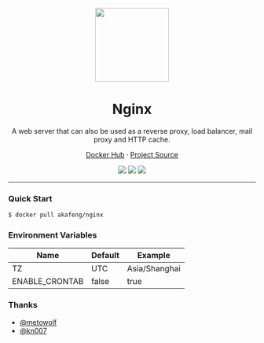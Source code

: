 <p align="center">
    <img src="https://upload.wikimedia.org/wikipedia/commons/c/c5/Nginx_logo.svg" width="150" />
</p>

<h1 align="center">Nginx</h1>

<p align="center">A web server that can also be used as a reverse proxy, load balancer, mail proxy and HTTP cache.</p>

<p align="center">
    <a href="https://hub.docker.com/r/akafeng/nginx">Docker Hub</a> ·
    <a href="https://github.com/nginx/nginx">Project Source</a>
</p>

<p align="center">
    <img src="https://img.shields.io/docker/v/akafeng/nginx?sort=semver" />
    <img src="https://img.shields.io/docker/pulls/akafeng/nginx" />
    <img src="https://img.shields.io/docker/image-size/akafeng/nginx?sort=semver" />
</p>

---

### Quick Start

```bash
$ docker pull akafeng/nginx
```

### Environment Variables

| Name | Default | Example |
| --- | ---- | ---- |
| TZ | UTC | Asia/Shanghai |
| ENABLE_CRONTAB | false | true |

### Thanks

- [@metowolf](http://github.com/metowolf)
- [@kn007](https://github.com/kn007)
